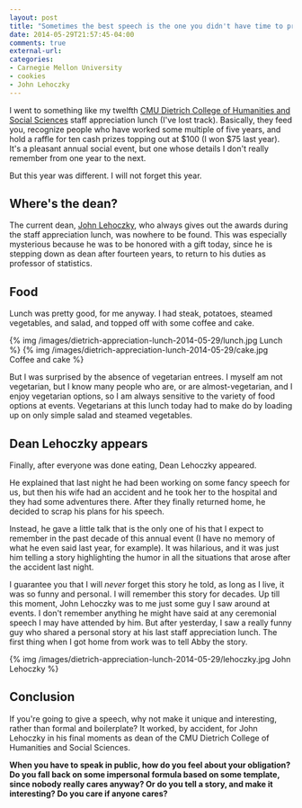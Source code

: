 ```yaml
---
layout: post
title: "Sometimes the best speech is the one you didn't have time to prepare"
date: 2014-05-29T21:57:45-04:00
comments: true
external-url: 
categories:
- Carnegie Mellon University
- cookies
- John Lehoczky
---
```

I went to something like my twelfth [CMU Dietrich College of Humanities and Social Sciences](http://www.hss.cmu.edu/) staff appreciation lunch (I've lost track). Basically, they feed you, recognize people who have worked some multiple of five years, and hold a raffle for ten cash prizes topping out at $100 (I won $75 last year). It's a pleasant annual social event, but one whose details I don't really remember from one year to the next.

But this year was different. I will not forget this year.

<!--more-->

## Where's the dean?

The current dean, [John Lehoczky](http://www.stat.cmu.edu/GSS/lehoczky.html), who always gives out the awards during the staff appreciation lunch, was nowhere to be found. This was especially mysterious because he was to be honored with a gift today, since he is stepping down as dean after fourteen years, to return to his duties as professor of statistics.

## Food

Lunch was pretty good, for me anyway. I had steak, potatoes, steamed vegetables, and salad, and topped off with some coffee and cake.

{% img /images/dietrich-appreciation-lunch-2014-05-29/lunch.jpg Lunch %}
{% img /images/dietrich-appreciation-lunch-2014-05-29/cake.jpg Coffee and cake %}

But I was surprised by the absence of vegetarian entrees. I myself am not vegetarian, but I know many people who are, or are almost-vegetarian, and I enjoy vegetarian options, so I am always sensitive to the variety of food options at events. Vegetarians at this lunch today had to make do by loading up on only simple salad and steamed vegetables.

## Dean Lehoczky appears

Finally, after everyone was done eating, Dean Lehoczky appeared.

He explained that last night he had been working on some fancy speech for us, but then his wife had an accident and he took her to the hospital and they had some adventures there. After they finally returned home, he decided to scrap his plans for his speech.

Instead, he gave a little talk that is the only one of his that I expect to remember in the past decade of this annual event (I have no memory of what he even said last year, for example). It was hilarious, and it was just him telling a story highlighting the humor in all the situations that arose after the accident last night.

I guarantee you that I will *never* forget this story he told, as long as I live, it was so funny and personal. I will remember this story for decades. Up till this moment, John Lehoczky was to me just some guy I saw around at events. I don't remember anything he might have said at any ceremonial speech I may have attended by him. But after yesterday, I saw a really funny guy who shared a personal story at his last staff appreciation lunch. The first thing when I got home from work was to tell Abby the story.

{% img /images/dietrich-appreciation-lunch-2014-05-29/lehoczky.jpg John Lehoczky %}

## Conclusion

If you're going to give a speech, why not make it unique and interesting, rather than formal and boilerplate? It worked, by accident, for John Lehoczky in his final moments as dean of the CMU Dietrich College of Humanities and Social Sciences.

**When you have to speak in public, how do you feel about your obligation? Do you fall back on some impersonal formula based on some template, since nobody really cares anyway? Or do you tell a story, and make it interesting? Do you care if anyone cares?**
